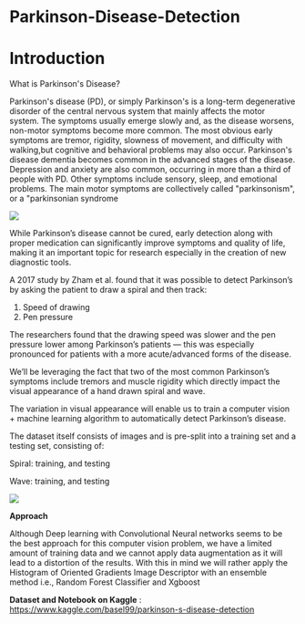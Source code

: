 # Parkinson-Disease-Detection

# **Introduction**

What is Parkinson's Disease?

Parkinson's disease (PD), or simply Parkinson's is a long-term degenerative disorder of the central nervous system that mainly affects the motor system. The symptoms usually emerge slowly and, as the disease worsens, non-motor symptoms become more common. The most obvious early symptoms are tremor, rigidity, slowness of movement, and difficulty with walking,but cognitive and behavioral problems may also occur. Parkinson's disease dementia becomes common in the advanced stages of the disease. Depression and anxiety are also common, occurring in more than a third of people with PD. Other symptoms include sensory, sleep, and emotional problems. The main motor symptoms are collectively called "parkinsonism", or a "parkinsonian syndrome

![](https://camo.githubusercontent.com/be21545deabab1e7257c04182b631f6f34ebae4b/68747470733a2f2f7061726b696e736f6e736e65627261736b612e6f72672f77702d636f6e74656e742f75706c6f6164732f323032302f30332f50442d4d414e2d31303234783532322e706e67)

While Parkinson’s disease cannot be cured, early detection along with proper medication can significantly improve symptoms and quality of life, making it an important topic for research especially in the creation of new diagnostic tools.

A 2017 study by Zham et al. found that it was possible to detect Parkinson’s by asking the patient to draw a spiral and then track:

 1. Speed of drawing
 2. Pen pressure

The researchers found that the drawing speed was slower and the pen pressure lower among Parkinson’s patients — this was especially pronounced for patients with a more acute/advanced forms of the disease.

We’ll be leveraging the fact that two of the most common Parkinson’s symptoms include tremors and muscle rigidity which directly impact the visual appearance of a hand drawn spiral and wave.

The variation in visual appearance will enable us to train a computer vision + machine learning algorithm to automatically detect Parkinson’s disease.



The dataset itself consists of images and is pre-split into a training set and a testing set, consisting of:

Spiral: training, and testing

Wave: training, and testing

![](https://camo.githubusercontent.com/454ee9a31a3b087992584258f97b5b4a77d87dc7/68747470733a2f2f7079696d6167657365617263682e636f6d2f77702d636f6e74656e742f75706c6f6164732f323031392f30342f6465746563745f7061726b696e736f6e735f646174617365742e6a7067)

**Approach**

Although Deep learning with Convolutional Neural networks seems to be the best approach for this computer vision problem, we have a limited amount of training data and we cannot apply data augmentation as it will lead to a distortion of the results. With this in mind we will rather apply the Histogram of Oriented Gradients Image Descriptor with an ensemble method i.e., Random Forest Classifier and Xgboost

**Dataset and Notebook on Kaggle** : https://www.kaggle.com/basel99/parkinson-s-disease-detection
